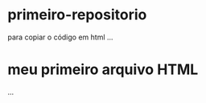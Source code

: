 # primeiro-repositorio

para copiar o código em html
...
<html>
  <h1> meu primeiro arquivo HTML</h1>
   </html>
  ...
